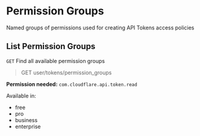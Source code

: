 # Permission Groups

Named groups of permissions used for creating API Tokens access policies

## List Permission Groups

`GET` Find all available permission groups

> GET user/tokens/permission_groups

**Permission needed:** `com.cloudflare.api.token.read`

Available in:

* free
* pro
* business
* enterprise

